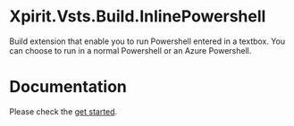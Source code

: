 # Xpirit.Vsts.Build.InlinePowershell

Build extension that enable you to run Powershell entered in a textbox. You can choose to run in a normal Powershell or an Azure Powershell. 

# Documentation

Please check the [get started](https://pgroene.wordpress.com/2016/05/20/using-the-inline-powershell-vsts-task/).


